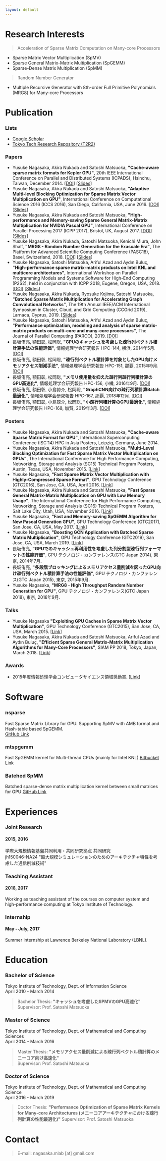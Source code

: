 ```yaml
---
layout: default
---
```


<!--I was a Ph.D Student at Dept. of Mathematical and Computing Science, Tokyo Institute of Technology.-->

# Research Interests

> Acceleration of Sparse Matrix Computation on Many-core Processors
*   Sparse Matrix Vector Multiplication (SpMV)
*   Sparse General Matrix-Matrix Multiplication (SpGEMM)
*   Sparse-Dense Matrix Multiplication (SpMM)

> Random Number Generator
*   Multiple Recursive Generator with 8th-order Full Primitive Polynomials (MRG8) for Many-core Processors

# Publication

### Lists

*   [Google Scholar](https://scholar.google.co.jp/citations?user=7XBJiZsAAAAJ&hl=ja)
*   [Tokyo Tech Research Repository (T2R2)](http://t2r2.star.titech.ac.jp/cgi-bin/publicationlist.cgi?q_rcn=CTT100605619&viewstyle=ListStyle&author_name_style_id_ja=lnfn&author_name_style_id_en=Fn+Ln&viewlang=1&group_by=Year%3ADESC&order_by=Month%3ADESC,Title%3AASC%3Aja)


### Papers

*   Yusuke Nagasaka, Akira Nukada and Satoshi Matsuoka, **"Cache-aware sparse matrix formats for Kepler GPU"**, 20th IEEE International Conference on Parallel and Distributed Systems (ICPADS),  Hsinchu, Taiwan, December 2014. [[DOI](http://ieeexplore.ieee.org/document/7097819/)] [[Slides](./material/slides/icpads14_nagasaka.pdf)]
*   Yusuke Nagasaka, Akira Nukada and Satoshi Matsuoka, **"Adaptive Multi-level Blocking Optimization for Sparse Matrix Vector Multiplication on GPU"**, International Conference on Computational Science 2016 (ICCS 2016), San Diego, California, USA, June 2016. [[DOI](http://www.sciencedirect.com/science/article/pii/S187705091630655X)] [[Slides](./material/slides/1606_nagasaka_iccs.pdf)]
*   Yusuke Nagasaka, Akira Nukada and Satoshi Matsuoka, **"High-performance and Memory-saving Sparse General Matrix-Matrix Multiplication for NVIDIA Pascal GPU"**, International Conference on Parallel Processing 2017 (ICPP 2017), Bristol, UK, August 2017. [[DOI](http://ieeexplore.ieee.org/abstract/document/8025284/)] [[Slides](./material/slides/20170815_nagasaka_icpp2017.pdf)]
*   Yusuke Nagasaka, Akira Nukada, Satoshi Matsuoka, Kenichi Miura, John Shalf, **"MRG8 - Random Number Generation for the Exascale Era"**, The Platform for Advanced Scientific Computing Conference (PASC18), Basel, Switzerland, 2018. [[DOI](https://dl.acm.org/citation.cfm?id=3218230)] [[Slides](./material/slides/20180703_pasc18_nagasaka.pdf)]
*   Yusuke Nagasaka, Satoshi Matsuoka, Ariful Azad and Aydın Buluç, **"High-performance sparse matrix-matrix products on Intel KNL and multicore architectures"**, International Workshop on Parallel Programming Models and Systems Software for High-End Computing (P2S2), held in conjunction with ICPP 2018, Eugene, Oregon, USA, 2018. [[DOI](https://doi.org/10.1145/3229710.3229720)] [[Slides](./material/slides/201808_p2s2_spgemm.pdf)]
*   Yusuke Nagasaka, Akira Nukada, Ryosuke Kojima, Satoshi Matsuoka, **"Batched Sparse Matrix Multiplication for Accelerating Graph Convolutional Networks"**, The 19th Annual IEEE/ACM International Symposium in Cluster, Cloud, and Grid Computing (CCGrid 2019), Larnaca, Cyprus, 2019. [[Slides](./material/slides/20190515_ccgrid_batched_spmm.pdf)]
*   Yusuke Nagasaka, Satoshi Matsuoka, Ariful Azad and Aydın Buluç, **"Performance optimization, modeling and analysis of sparse matrix-matrix products on multi-core and many-core processors"**, The Journal of Parallel Computing (PARCO), 2019. [[DOI](https://doi.org/10.1016/j.parco.2019.102545)]
*   長坂侑亮, 額田彰, 松岡聡, **"GPUのキャッシュを考慮した疎行列ベクトル積計算手法の性能評価"**, 情報処理学会研究報告 HPC-144, 横浜, 2014年5月. [[DOI](http://id.nii.ac.jp/1001/00101379/)]
*   長坂侑亮, 額田彰, 松岡聡, **"疎行列ベクトル積計算を対象としたGPU向けメモリアクセス削減手法"**, 情報処理学会研究報告 HPC-151, 那覇, 2015年9月. [[DOI](http://id.nii.ac.jp/1001/00145058/)]
*   長坂侑亮, 額田彰, 松岡聡, **"メモリ使用量を抑えた疎行列疎行列積計算のGPU高速化"**, 情報処理学会研究報告 HPC-156, 小樽, 2016年9月. [[DOI](http://id.nii.ac.jp/1001/00174439/)]
*   長坂侑亮, 額田彰, 小島諒介, 松岡聡, **"GraphCNN向けの疎行列積計算Batch最適化"**, 情報処理学会研究報告 HPC-167, 那覇, 2018年12月. [[DOI](http://id.nii.ac.jp/1001/00192743/)]
*   長坂侑亮, 額田彰, 小島諒介, 松岡聡, **"小疎行列積計算のGPU最適化"**, 情報処理学会研究報告 HPC-168, 加賀, 2019年3月. [[DOI](http://id.nii.ac.jp/1001/00194701)]


### Posters
*   Yusuke Nagasaka, Akira Nukada and Satoshi Matsuoka, **"Cache-aware Sparse Matrix Format for GPU"**, International Superconputing Conference (ISC'14) HPC in Asia Posters, Leipzig, Germany, June 2014.
*   Yusuke Nagasaka, Akira Nukada and Satoshi Matsuoka, **"Multi-Level Blocking Optimization for Fast Sparse Matrix Vector Multiplication on GPUs"**, The International Conference for High Performance Computing, Networking, Storage and Analysis (SC15) Technical Program Posters, Austin, Texas, USA, November 2015. [[Link](http://sc15.supercomputing.org/sites/all/themes/SC15images/tech_poster/tech_poster_pages/post332.html)]
*   Yusuke Nagasaka, **"Fast Sparse Matrix Vector Multiplication with Highly-Compressed Sparse Format"**, GPU Technology Conference (GTC2016), San Jose, CA, USA, April 2016. [[Link](http://on-demand.gputechconf.com/gtc/2016/posters/GTC_2016_Algorithms_AL_09_P6132_WEB.pdf)]
*   Yusuke Nagasaka, Akira Nukada and Satoshi Matsuoka, **"Fast Sparse General Matrix-Matrix Multiplication on GPU with Low Memory Usage"**, The International Conference for High Performance Computing, Networking, Storage and Analysis (SC16) Technical Program Posters, Salt Lake City, Utah, USA, November 2016. [[Link](http://sc16.supercomputing.org/sc-archive/tech_poster/tech_poster_pages/post180.html)]
*   Yusuke Nagasaka, **"Fast and Memory-saving SpGEMM Algorithm for New Pascal Generation GPU"**, GPU Technology Conference (GTC2017), San Jose, CA, USA, May 2017. [[Link](http://www.gputechconf.com/resources/poster-gallery/2017/algorithms)]
*   Yusuke Nagasaka, **"Boosting GCN Application with Batched Sparse Matrix Multiplication"**, GPU Technology Conference (GTC2019), San Jose, CA, USA, March 2019. [[Link](https://www.nvidia.com/en-us/gtc/poster-gallery/hpc-and-supercomputing/)]
*   長坂侑亮, **"GPUでのキャッシュ再利用性を考慮した列分割型疎行列フォーマットの性能評価"**, GPU テクノロジ・カンファレンス(GTC Japan 2014), 東京, 2014年7月.
*   長坂侑亮, **"多段階ブロッキングによるメモリアクセス量削減を図ったGPU向け疎行列ベクトル積計算手法の性能評価"**, GPU テクノロジ・カンファレンス(GTC Japan 2015), 東京, 2015年9月.
*   Yusuke Nagasaka, **"MRG8 - High Throughput Random Number Generation for GPU"**, GPU テクノロジ・カンファレンス(GTC Japan 2018), 東京, 2018年9月.


### Talks

*   Yusuke Nagasaka **"Exploiting GPU Caches in Sparse Matrix Vector Multiplication"**, GPU Technology Conference (GTC2015), San Jose, CA, USA, March 2015. [[Link](http://on-demand.gputechconf.com/gtc/2015/presentation/S5518-Yusuke-Nagasaka.pdf)]
*   Yusuke Nagasaka, Akira Nukada and Satoshi Matsuoka, Ariful Azad and Aydın Buluç, **"Efficient Sparse General Matrix-Matrix Multiplication Algorithms for Many-Core Processors"**, SIAM PP 2018, Tokyo, Japan, March 2018. [[Link](http://meetings.siam.org/sess/dsp_talk.cfm?p=89387)]


### Awards
*   2015年度情報処理学会コンピュータサイエンス領域奨励賞. [[Link](https://www.ipsj.or.jp/award/cs-awardee-2015.html)]


# Software

### nsparse 
Fast Sparse Matrix Library for GPU. Supporting SpMV with AMB format and Hash-table based SpGEMM.  
[GitHub Link](https://github.com/EBD-CREST/nsparse)

### mtspgemm
Fast SpGEMM kernel for Multi-thread CPUs (mainly for Intel KNL)
[Bitbucket Link](https://bitbucket.org/YusukeNagasaka/mtspgemmlib)

### Batched SpMM
Batched sparse-dense matrix multiplication kernel between small matrices for GPU
[GitHub Link](https://github.com/YusukeNagasaka/Batched-SpMM)

# Experiences
### Joint Research
#### 2015, 2016
学際大規模情報基盤共同利用・共同研究拠点 共同研究  
jh150046-NA24 "超大規模シミュレーションのためのアーキテクチャ特性を考慮した通信削減技術"

### Teaching Assistant
#### 2016, 2017
Working as teaching assistant of the courses on computer system and high-performance computing at Tokyo Institute of Technology.

### Internship
#### May - July, 2017
Summer internship at Lawrence Berkeley National Laboratory (LBNL).


# Education

### Bachelor of Science
Tokyo Institute of Technology, Dept. of Information Science  
April 2010 - March 2014  
> Bachelor Thesis: **"キャッシュを考慮したSPMVのGPU高速化"**  
> Supervisor: Prof. Satoshi Matsuoka

### Master of Science
Tokyo Institute of Technology, Dept. of Mathematical and Computing Sciences  
April 2014 - March 2016  
> Master Thesis: **"メモリアクセス量削減による疎行列ベクトル積計算のメニーコア向け高速化"**  
> Supervisor: Prof. Satoshi Matsuoka

### Doctor of Science
Tokyo Institute of Technology, Dept. of Mathematical and Computing Science  
April 2016 - March 2019
> Doctor Thesis: **"Performance Optimization of Sparse Matrix Kernels for Many-core Architectures (メニーコアアーキテクチャにおける疎行列計算の性能最適化)"**
> Supervisor: Prof. Satoshi Matsuoka

# Contact
> E-mail: nagasaka.mlab [at] gmail.com


